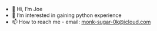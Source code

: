 - 👋 Hi, I’m Joe
- 👀 I’m interested in gaining python experience
- 📫 How to reach me - email: monk-sugar-0k@icloud.com

<!---
jgau2/jgau2 is a ✨ special ✨ repository because its `README.md` (this file) appears on your GitHub profile.
You can click the Preview link to take a look at your changes.
--->
